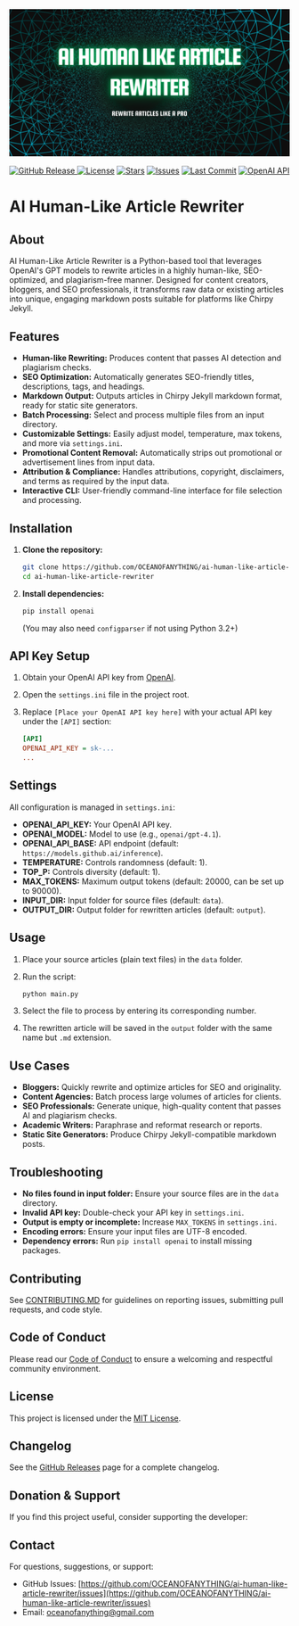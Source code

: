 <div align="center">
  <img src="images/ai-human-like-article-rewriter.png" alt="AI Human-Like Article Rewriter Banner" style="max-width: 100%; height: auto;"/>
</div>

<p align="center">
  <a href="https://github.com/OCEANOFANYTHING/ai-human-like-article-rewriter/releases"><img alt="GitHub Release" src="https://img.shields.io/github/v/release/OCEANOFANYTHING/ai-human-like-article-rewriter">
</a>
  <a href="https://github.com/OCEANOFANYTHING/ai-human-like-article-rewriter/blob/main/LICENSE"><img src="https://img.shields.io/github/license/OCEANOFANYTHING/ai-human-like-article-rewriter?style=flat-square" alt="License"></a>
  <a href="https://github.com/OCEANOFANYTHING/ai-human-like-article-rewriter/stargazers"><img src="https://img.shields.io/github/stars/OCEANOFANYTHING/ai-human-like-article-rewriter?style=flat-square" alt="Stars"></a>
  <a href="https://github.com/OCEANOFANYTHING/ai-human-like-article-rewriter/issues"><img src="https://img.shields.io/github/issues/OCEANOFANYTHING/ai-human-like-article-rewriter?style=flat-square" alt="Issues"></a>
  <a href="https://github.com/OCEANOFANYTHING/ai-human-like-article-rewriter/commits/main"><img src="https://img.shields.io/github/last-commit/OCEANOFANYTHING/ai-human-like-article-rewriter?style=flat-square" alt="Last Commit"></a>
  <a href="https://pypi.org/project/openai/"><img src="https://img.shields.io/pypi/v/openai?label=openai%20api&style=flat-square" alt="OpenAI API"></a>
</p>

# AI Human-Like Article Rewriter

## About

AI Human-Like Article Rewriter is a Python-based tool that leverages OpenAI's GPT models to rewrite articles in a highly human-like, SEO-optimized, and plagiarism-free manner. Designed for content creators, bloggers, and SEO professionals, it transforms raw data or existing articles into unique, engaging markdown posts suitable for platforms like Chirpy Jekyll.

## Features

- **Human-like Rewriting:** Produces content that passes AI detection and plagiarism checks.
- **SEO Optimization:** Automatically generates SEO-friendly titles, descriptions, tags, and headings.
- **Markdown Output:** Outputs articles in Chirpy Jekyll markdown format, ready for static site generators.
- **Batch Processing:** Select and process multiple files from an input directory.
- **Customizable Settings:** Easily adjust model, temperature, max tokens, and more via `settings.ini`.
- **Promotional Content Removal:** Automatically strips out promotional or advertisement lines from input data.
- **Attribution & Compliance:** Handles attributions, copyright, disclaimers, and terms as required by the input data.
- **Interactive CLI:** User-friendly command-line interface for file selection and processing.

## Installation

1. **Clone the repository:**

   ```sh
   git clone https://github.com/OCEANOFANYTHING/ai-human-like-article-rewriter.git
   cd ai-human-like-article-rewriter
   ```

2. **Install dependencies:**

   ```sh
   pip install openai
   ```

   (You may also need `configparser` if not using Python 3.2+)

## API Key Setup

1. Obtain your OpenAI API key from [OpenAI](https://platform.openai.com/account/api-keys).
2. Open the `settings.ini` file in the project root.
3. Replace `[Place your OpenAI API key here]` with your actual API key under the `[API]` section:

   ```ini
   [API]
   OPENAI_API_KEY = sk-...
   ...
   ```

## Settings

All configuration is managed in `settings.ini`:

- **OPENAI_API_KEY:** Your OpenAI API key.
- **OPENAI_MODEL:** Model to use (e.g., `openai/gpt-4.1`).
- **OPENAI_API_BASE:** API endpoint (default: `https://models.github.ai/inference`).
- **TEMPERATURE:** Controls randomness (default: 1).
- **TOP_P:** Controls diversity (default: 1).
- **MAX_TOKENS:** Maximum output tokens (default: 20000, can be set up to 90000).
- **INPUT_DIR:** Input folder for source files (default: `data`).
- **OUTPUT_DIR:** Output folder for rewritten articles (default: `output`).

## Usage

1. Place your source articles (plain text files) in the `data` folder.
2. Run the script:

   ```sh
   python main.py
   ```

3. Select the file to process by entering its corresponding number.
4. The rewritten article will be saved in the `output` folder with the same name but `.md` extension.

## Use Cases

- **Bloggers:** Quickly rewrite and optimize articles for SEO and originality.
- **Content Agencies:** Batch process large volumes of articles for clients.
- **SEO Professionals:** Generate unique, high-quality content that passes AI and plagiarism checks.
- **Academic Writers:** Paraphrase and reformat research or reports.
- **Static Site Generators:** Produce Chirpy Jekyll-compatible markdown posts.

## Troubleshooting

- **No files found in input folder:** Ensure your source files are in the `data` directory.
- **Invalid API key:** Double-check your API key in `settings.ini`.
- **Output is empty or incomplete:** Increase `MAX_TOKENS` in `settings.ini`.
- **Encoding errors:** Ensure your input files are UTF-8 encoded.
- **Dependency errors:** Run `pip install openai` to install missing packages.

## Contributing

See [CONTRIBUTING.MD](CONTRIBUTING.MD) for guidelines on reporting issues, submitting pull requests, and code style.

## Code of Conduct

Please read our [Code of Conduct](code_of_conduct.md) to ensure a welcoming and respectful community environment.

## License

This project is licensed under the [MIT License](LICENSE).

## Changelog

See the [GitHub Releases](https://github.com/OCEANOFANYTHING/ai-human-like-article-rewriter/releases) page for a complete changelog.

## Donation & Support

If you find this project useful, consider supporting the developer:

## Contact

For questions, suggestions, or support:

- GitHub Issues: [https://github.com/OCEANOFANYTHING/ai-human-like-article-rewriter/issues](https://github.com/OCEANOFANYTHING/ai-human-like-article-rewriter/issues)
- Email: [oceanofanything@gmail.com](mailto:work.oceanofanything@gmail.com)
